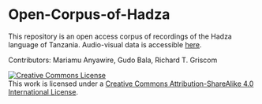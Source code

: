 # Open-Corpus-of-Hadza
This repository is an open access corpus of recordings of the Hadza language of Tanzania. Audio-visual data is accessible <a rel="license" href="https://www.dropbox.com/sh/v3ychlm7wkmi08f/AAAGHZ1Po09gy16-GfHAfPgqa?dl=0">here</a>.

Contributors: Mariamu Anyawire, Gudo Bala, Richard T. Griscom

<a rel="license" href="http://creativecommons.org/licenses/by-sa/4.0/"><img alt="Creative Commons License" style="border-width:0" src="https://i.creativecommons.org/l/by-sa/4.0/88x31.png" /></a><br />This work is licensed under a <a rel="license" href="http://creativecommons.org/licenses/by-sa/4.0/">Creative Commons Attribution-ShareAlike 4.0 International License</a>.

